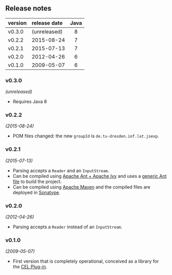 
## Release notes

| version | release date | Java |
|:--------|:-------------|:----:|
| v0.3.0  | (unreleased) | 8    |
| v0.2.2  | 2015-08-24   | 7    |
| v0.2.1  | 2015-07-13   | 7    |
| v0.2.0  | 2012-04-26   | 6    |
| v0.1.0  | 2009-05-07   | 6    |




### v0.3.0
*(unreleased)*
* Requires Java 8


### v0.2.2
*(2015-08-24)*
* POM files changed: the new `groupId` is `de.tu-dresden.inf.lat.jsexp`.


### v0.2.1
*(2015-07-13)*
* Parsing accepts a `Reader` and an `InputStream`.
* Can be compiled using [Apache Ant + Apache Ivy](https://ant.apache.org/ivy/) and uses a [generic Ant file](https://github.com/julianmendez/genericantfile) to build the project.
* Can be compiled using [Apache Maven](https://maven.apache.org/) and the compiled files are deployed in [Sonatype](https://oss.sonatype.org/).


### v0.2.0
*(2012-04-26)*
* Parsing accepts a `Reader` instead of an `InputStream`.


### v0.1.0
*(2009-05-07)*
* First version that is completely operational, conceived as a library for the [CEL Plug-in](https://github.com/julianmendez/cel).



